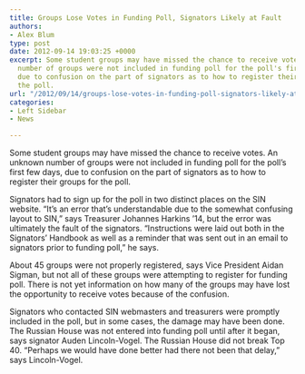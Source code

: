 ```yaml
---
title: Groups Lose Votes in Funding Poll, Signators Likely at Fault
authors:
- Alex Blum
type: post
date: 2012-09-14 19:03:25 +0000
excerpt: Some student groups may have missed the chance to receive votes. An unknown
  number of groups were not included in funding poll for the poll's first few days,
  due to confusion on the part of signators as to how to register their groups for
  the poll.
url: "/2012/09/14/groups-lose-votes-in-funding-poll-signators-likely-at-fault/"
categories:
- Left Sidebar
- News

---
```

Some student groups may have missed the chance to receive votes. An unknown number of groups were not included in funding poll for the poll&#8217;s first few days, due to confusion on the part of signators as to how to register their groups for the poll.

Signators had to sign up for the poll in two distinct places on the SIN website. “It&#8217;s an error that&#8217;s understandable due to the somewhat confusing layout to SIN,” says Treasurer Johannes Harkins &#8217;14, but the error was ultimately the fault of the signators. “Instructions were laid out both in the Signators&#8217; Handbook as well as a reminder that was sent out in an email to signators prior to funding poll,” he says.

About 45 groups were not properly registered, says Vice President Aidan Sigman, but not all of these groups were attempting to register for funding poll. There is not yet information on how many of the groups may have lost the opportunity to receive votes because of the confusion.

Signators who contacted SIN webmasters and treasurers were promptly included in the poll, but in some cases, the damage may have been done. The Russian House was not entered into funding poll until after it began, says signator Auden Lincoln-Vogel. The Russian House did not break Top 40. “Perhaps we would have done better had there not been that delay,” says Lincoln-Vogel.